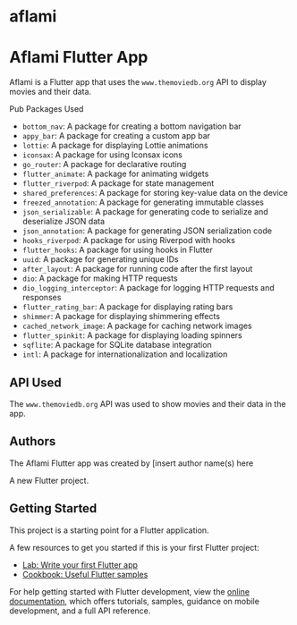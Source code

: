 # aflami

# Aflami Flutter App

Aflami is a Flutter app that uses the `www.themoviedb.org` API to display movies and their data. 



Pub Packages Used

* `bottom_nav`: A package for creating a bottom navigation bar
* `appy_bar`: A package for creating a custom app bar
* `lottie`: A package for displaying Lottie animations
* `iconsax`: A package for using Iconsax icons
* `go_router`: A package for declarative routing
* `flutter_animate`: A package for animating widgets
* `flutter_riverpod`: A package for state management
* `shared_preferences`: A package for storing key-value data on the device
* `freezed_annotation`: A package for generating immutable classes
* `json_serializable`: A package for generating code to serialize and deserialize JSON data
* `json_annotation`: A package for generating JSON serialization code
* `hooks_riverpod`: A package for using Riverpod with hooks
* `flutter_hooks`: A package for using hooks in Flutter
* `uuid`: A package for generating unique IDs
* `after_layout`: A package for running code after the first layout
* `dio`: A package for making HTTP requests
* `dio_logging_interceptor`: A package for logging HTTP requests and responses
* `flutter_rating_bar`: A package for displaying rating bars
* `shimmer`: A package for displaying shimmering effects
* `cached_network_image`: A package for caching network images
* `flutter_spinkit`: A package for displaying loading spinners
* `sqflite`: A package for SQLite database integration
* `intl`: A package for internationalization and localization

## API Used

The `www.themoviedb.org` API was used to show movies and their data in the app.

## Authors

The Aflami Flutter app was created by [insert author name(s) here

A new Flutter project.

## Getting Started

This project is a starting point for a Flutter application.

A few resources to get you started if this is your first Flutter project:

- [Lab: Write your first Flutter app](https://docs.flutter.dev/get-started/codelab)
- [Cookbook: Useful Flutter samples](https://docs.flutter.dev/cookbook)

For help getting started with Flutter development, view the
[online documentation](https://docs.flutter.dev/), which offers tutorials,
samples, guidance on mobile development, and a full API reference.
